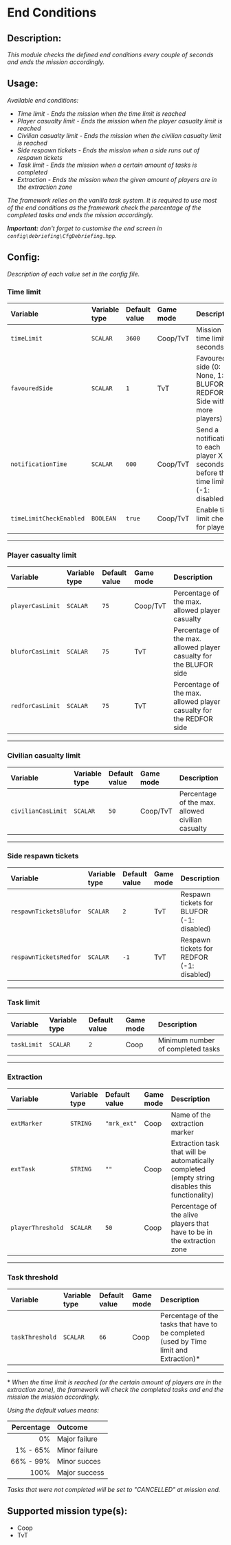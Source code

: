 # End Conditions
## Description:
_This module checks the defined end conditions every couple of seconds and ends the mission accordingly._

## Usage:
_Available end conditions:_
 - _Time limit - Ends the mission when the time limit is reached_
 - _Player casualty limit - Ends the mission when the player casualty limit is reached_
 - _Civilian casualty limit - Ends the mission when the civilian casualty limit is reached_
 - _Side respawn tickets - Ends the mission when a side runs out of respawn tickets_
 - _Task limit - Ends the mission when a certain amount of tasks is completed_
 - _Extraction - Ends the mission when the given amount of players are in the extraction zone_

_The framework relies on the vanilla task system. It is required to use most of the end conditions as the framework check the percentage of the completed tasks and ends the mission accordingly._

_**Important:** don't forget to customise the end screen in `config\debriefing\CfgDebriefing.hpp`._

## Config:
_Description of each value set in the config file._

### **Time limit**
| Variable                | Variable type | Default value | Game mode  | Description                                                                       |
|:----------------------- |:------------- |:------------- |:---------- |:--------------------------------------------------------------------------------- |
| `timeLimit`             | `SCALAR`      | `3600`        | Coop/TvT   | Mission time limit in seconds                                                     |
| `favouredSide`          | `SCALAR`      | `1`           | TvT        | Favoured side (0: None, 1: BLUFOR, 2: REDFOR, 3: Side with more players)          |
| `notificationTime`      | `SCALAR`      | `600`         | Coop/TvT   | Send a notification to each player X seconds before the time limit (-1: disabled) |
| `timeLimitCheckEnabled` | `BOOLEAN`     | `true`        | Coop/TvT   | Enable time limit check for players                                               |
---
### **Player casualty limit**
| Variable         | Variable type | Default value | Game mode  | Description                                                        |
|:---------------- |:------------- |:------------- |:---------- |:------------------------------------------------------------------ |
| `playerCasLimit` | `SCALAR`      | `75`          | Coop/TvT   | Percentage of the max. allowed player casualty                     |
| `bluforCasLimit` | `SCALAR`      | `75`          | TvT        | Percentage of the max. allowed player casualty for the BLUFOR side |
| `redforCasLimit` | `SCALAR`      | `75`          | TvT        | Percentage of the max. allowed player casualty for the REDFOR side |
---
### **Civilian casualty limit**
| Variable           | Variable type | Default value | Game mode | Description                                      |
|:------------------ |:------------- |:------------- |:--------- |:------------------------------------------------ |
| `civilianCasLimit` | `SCALAR`      | `50`          | Coop/TvT  | Percentage of the max. allowed civilian casualty |
---
### **Side respawn tickets**
| Variable               | Variable type | Default value | Game mode | Description                               |
|:---------------------- |:------------- |:------------- |:--------- |:----------------------------------------- |
| `respawnTicketsBlufor` | `SCALAR`      | `2`           | TvT       | Respawn tickets for BLUFOR (-1: disabled) |
| `respawnTicketsRedfor` | `SCALAR`      | `-1`          | TvT       | Respawn tickets for REDFOR (-1: disabled) |
---
### **Task limit**
| Variable    | Variable type | Default value | Game mode | Description                       |
|:----------- |:------------- |:------------- |:--------- |:--------------------------------- |
| `taskLimit` | `SCALAR`      | `2`           | Coop      | Minimum number of completed tasks |
---
### **Extraction**
| Variable          | Variable type | Default value | Game mode | Description                                                                                     |
|:----------------- |:------------- |:------------- |:--------- |:----------------------------------------------------------------------------------------------- |
| `extMarker`       | `STRING`      | `"mrk_ext"`   | Coop      | Name of the extraction marker                                                                   |
| `extTask`         | `STRING`      | `""`          | Coop      | Extraction task that will be automatically completed (empty string disables this functionality) |
| `playerThreshold` | `SCALAR`      | `50`          | Coop      | Percentage of the alive players that have to be in the extraction zone                          |
---
### **Task threshold**
| Variable          | Variable type | Default value | Game mode | Description                                                                            |
|:----------------- |:------------- |:------------- |:--------- |:-------------------------------------------------------------------------------------- |
| `taskThreshold`   | `SCALAR`      | `66`          | Coop      | Percentage of the tasks that have to be completed (used by Time limit and Extraction)* |
---

\* _When the time limit is reached (or the certain amount of players are in the extraction zone), the framework will check the completed tasks and end the mission the mission accordingly._

_Using the default values means:_

| Percentage | Outcome       |
| ---------: |:------------- |
| 0%         | Major failure |
| 1% - 65%   | Minor failure |
| 66% - 99%  | Minor succes  |
| 100%       | Major success |

_Tasks that were not completed will be set to "CANCELLED" at mission end._

## Supported mission type(s):
 - Coop
 - TvT
